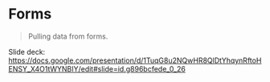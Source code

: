 # Forms

> Pulling data from forms.

Slide deck:
https://docs.google.com/presentation/d/1TuqG8u2NQwHR8QlDtYhqynRftoHENSY_X4O1tWYNBIY/edit#slide=id.g896bcfede_0_26

